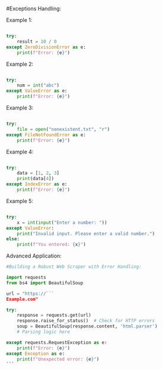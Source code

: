 #Exceptions Handling:<br /> 

Example 1:

```python

try:
    result = 10 / 0
except ZeroDivisionError as e:
    print(f"Error: {e}")
```
Example 2:

```python

try:
    num = int("abc")
except ValueError as e:
    print(f"Error: {e}")
```
Example 3:

```python

try:
    file = open("nonexistent.txt", "r")
except FileNotFoundError as e:
    print(f"Error: {e}")
```
Example 4:

```python

try:
    data = [1, 2, 3]
    print(data[4])
except IndexError as e:
    print(f"Error: {e}")
```
Example 5:

```python

try:
    x = int(input("Enter a number: "))
except ValueError:
    print("Invalid input. Please enter a valid number.")
else:
    print(f"You entered: {x}")
```
Advanced Application:

``````python
#Building a Robust Web Scraper with Error Handling:

import requests
from bs4 import BeautifulSoup

url = "https://```
Example.com"

try:
    response = requests.get(url)
    response.raise_for_status()  # Check for HTTP errors
    soup = BeautifulSoup(response.content, 'html.parser')
    # Parsing logic here

except requests.RequestException as e:
    print(f"Error: {e}")
except Exception as e:
    print(f"Unexpected error: {e}")
```
